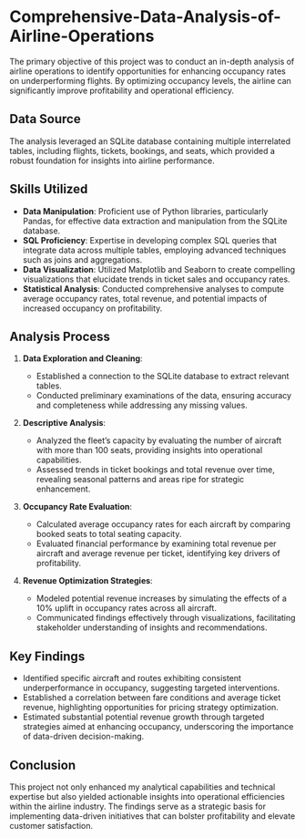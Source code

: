 # Comprehensive-Data-Analysis-of-Airline-Operations
The primary objective of this project was to conduct an in-depth analysis of airline operations to identify opportunities for enhancing occupancy rates on underperforming flights. By optimizing occupancy levels, the airline can significantly improve profitability and operational efficiency.

## Data Source
The analysis leveraged an SQLite database containing multiple interrelated tables, including flights, tickets, bookings, and seats, which provided a robust foundation for insights into airline performance.

## Skills Utilized
- **Data Manipulation**: Proficient use of Python libraries, particularly Pandas, for effective data extraction and manipulation from the SQLite database.
- **SQL Proficiency**: Expertise in developing complex SQL queries that integrate data across multiple tables, employing advanced techniques such as joins and aggregations.
- **Data Visualization**: Utilized Matplotlib and Seaborn to create compelling visualizations that elucidate trends in ticket sales and occupancy rates.
- **Statistical Analysis**: Conducted comprehensive analyses to compute average occupancy rates, total revenue, and potential impacts of increased occupancy on profitability.

## Analysis Process
1. **Data Exploration and Cleaning**:
   - Established a connection to the SQLite database to extract relevant tables.
   - Conducted preliminary examinations of the data, ensuring accuracy and completeness while addressing any missing values.

2. **Descriptive Analysis**:
   - Analyzed the fleet’s capacity by evaluating the number of aircraft with more than 100 seats, providing insights into operational capabilities.
   - Assessed trends in ticket bookings and total revenue over time, revealing seasonal patterns and areas ripe for strategic enhancement.

3. **Occupancy Rate Evaluation**:
   - Calculated average occupancy rates for each aircraft by comparing booked seats to total seating capacity.
   - Evaluated financial performance by examining total revenue per aircraft and average revenue per ticket, identifying key drivers of profitability.

4. **Revenue Optimization Strategies**:
   - Modeled potential revenue increases by simulating the effects of a 10% uplift in occupancy rates across all aircraft.
   - Communicated findings effectively through visualizations, facilitating stakeholder understanding of insights and recommendations.

## Key Findings
- Identified specific aircraft and routes exhibiting consistent underperformance in occupancy, suggesting targeted interventions.
- Established a correlation between fare conditions and average ticket revenue, highlighting opportunities for pricing strategy optimization.
- Estimated substantial potential revenue growth through targeted strategies aimed at enhancing occupancy, underscoring the importance of data-driven decision-making.

## Conclusion
This project not only enhanced my analytical capabilities and technical expertise but also yielded actionable insights into operational efficiencies within the airline industry. The findings serve as a strategic basis for implementing data-driven initiatives that can bolster profitability and elevate customer satisfaction.
